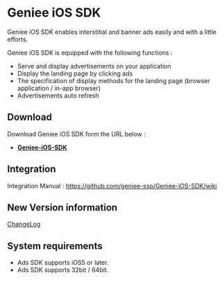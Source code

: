 # Geniee iOS SDK

Geniee iOS SDK enables interstitial and banner ads easily and with a little efforts.

Geniee iOS SDK is equipped with the following functions : 
- Serve and display advertisements on your application
- Display the landing page by clicking ads
- The specification of display methods for the landing page (browser application / in-app browser)
- Advertisements auto refresh

## Download

Download Geniee iOS SDK form the URL below :

- **[Geniee-iOS-SDK](https://github.com/geniee-ssp/Geniee-iOS-SDK/releases)**

## Integration

Integration Manual :
<https://github.com/geniee-ssp/Geniee-iOS-SDK/wiki>

## New Version information

[ChangeLog](https://github.com/geniee-ssp/Geniee-iOS-SDK/blob/master/CHANGELOG.md)

## System requirements

- Ads SDK supports iOS5 or later.
- Ads SDK supports 32bit / 64bit.
